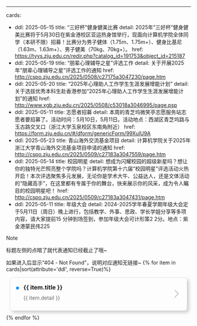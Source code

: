 ---
cards:
  - ddl: 2025-05-15
    title: “三好杯”健身健美比赛
    detail: 2025年“三好杯”健身健美比赛将于5月30日在紫金港校区亚运热身馆举行，现面向计算机学院全体同学（本研不限）招募！比赛分为男子健体（1.75m、1.75m+）、健身比基尼（1.63m、1.63m+）、男子健美（70kg、70kg+）。
    href:  https://tyys.zju.edu.cn/redir.php?catalog_id=191753&object_id=215187
  - ddl: 2025-05-19
    title: “朋辈心理辅导之星”评选工作
    detail: 关于开展2025年“朋辈心理辅导之星”评选工作的通知
    href:  http://cspo.zju.edu.cn/2025/0508/c27175a3047230/page.htm
  - ddl: 2025-05-20
    title: “2025年心理助人工作学生生涯发展增能计划”
    detail: 关于选拔优秀本科生赴香港参加“2025年心理助人工作学生生涯发展增能计划”的通知
    href:  http://www.xgb.zju.edu.cn/2025/0508/c53018a3046995/page.psp
  - ddl: 2025-05-11
    title: 志愿者招募
    detail: 本周的青芝坞微笑亭志愿服务站志愿者要招募了。活动时间：5月10日，5月11日。活动地点：西湖区青芝坞路与玉古路交叉口（浙江大学玉泉校区东南角附近）
    href:  https://form.zju.edu.cn/#/dform/genericForm/99XulU9A
  - ddl: 2025-05-23
    title: 青山海外交流基金项目
    detail: 计算机学院关于2025年浙江大学青山海外交流基金项目申请的通知
    href:  http://cspo.zju.edu.cn/2025/0509/c27183a3047559/page.htm
  - ddl: 2025-05-14
    title: 校园明星
    detail: 想成为闪耀校园的超级新星吗？想让你的独特光芒照亮整个学院吗？计算机学院第十六届“校园明星”评选活动火热开启！本次评选聚焦多元发展，无论你是学术大牛、公益达人，还是文体活动的“隐藏高手”，在这里都有专属于你的舞台，快来展示你的风采，成为令人瞩目的校园明星吧！
    href:  http://cspo.zju.edu.cn/2025/0509/c27183a3047431/page.htm
  - ddl: 2025-05-11
    title: 年级大会
    detail: 2024-2025学年春夏学期年级大会定于5月11日（周日）晚上进行，包括教学、外事、思政、学长学姐分享等多项内容，请大家提前15 分钟到场签到，参加年级大会可计形策2 2分。地点：紫金港蒙民伟225


>[!NOTE]
> 标题左侧的点暗了就代表通知已经截止了哦~
>
> 如果进入后显示“404 - Not Found”，说明对应通知无链接~
{% for item in cards|sort(attribute='ddl', reverse=True)%}
<style>
.card {
  position: relative; /* 为箭头绝对定位提供参考 */
  display: flex;
  gap: 12px; /* 元素间间距 */
  padding: 16px;
  border: 1px solid #edd;
  border-radius: 8px;
  margin: 10px;
  box-shadow: 5px 5px 10px rgba(0, 0, 0, 0.2);
}

/* 左侧圆点 */
.card .dot {
  width: 8px;
  height: 8px;
  background: #1890ff;
  border-radius: 50%;
  margin-top: 8px; /* 与标题对齐 */
}

.card .dot.expired {
  width: 8px;
  height: 8px;
  background: #c5c6c7;
  border-radius: 50%;
  margin-top: 8px; /* 与标题对齐 */
}
.card .deadline {
  color: #353535;
  font-size: 14px;
  transition: color 0.3s; /* 添加过渡效果 */
}

/* 主要内容区域 */
.card .snapshot {
  flex: 1; /* 占据剩余空间 */
  min-width: 0; /* 防止内容溢出 */
}

/* 标题样式 */
.card .title {
  font-size: 16px;
  font-weight: bold;
  margin-bottom: 8px;
}

/* 文字容器 */
.card .detail {
  display: flex;
  flex-direction: column;
  height: 100%; /* 撑满父容器 */
  width:90%;

}

/* 文字主体 - 始终底部留空 */
.card .detail text {
  flex: 1; /* 自动扩展填充空间 */
  margin-bottom: 8px; /* 固定底部间距 */
  font-size: 14px;
  color: #666;
  line-height: 1.5;
}

/* 右侧箭头定位 */
.card .details {
  position: absolute;
  right: 16px; /* 右侧固定距离 */
  top: 50%; /* 垂直居中 */
  transform: translateY(-50%);
}

.card .details img {
  width: 24px;
  height: 24px;
}
</style>
<div class='card'>
    <div class="dot"></div>
    <div class="snapshot">
        <div class="title">{{ item.title }}</div>
        <div class="deadline" data-deadline="{{ item.ddl }}"></div>
        <div class="detail">
            <text>{{ item.detail }}</text>
        </div>
    </div>
    <a href="{{ item.href }}">
        <div class="details">
            <img src="../../index.assets/右、箭头右.png" alt="→">
        </div>
    </a>
</div>
{% endfor %}

